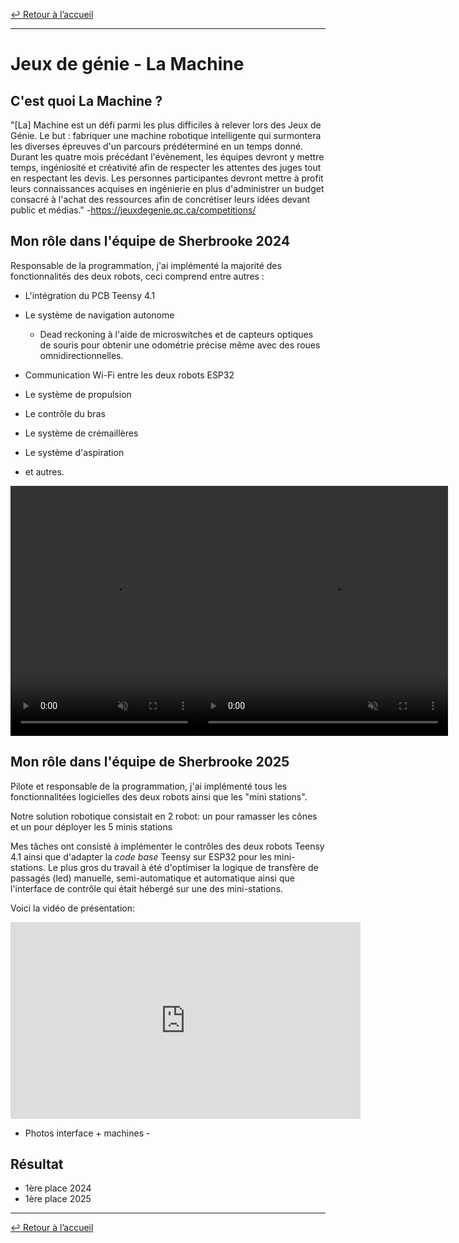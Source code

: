 [↩ Retour à l’accueil](/index.html)

--------------------------------------------------------------------------------

# Jeux de génie - La Machine

## C'est quoi La Machine ?

"[La] Machine est un défi parmi les plus difficiles à relever lors des Jeux de Génie. Le but : fabriquer une machine robotique intelligente qui surmontera les diverses épreuves d'un parcours prédéterminé en un temps donné. Durant les quatre mois précédant l'évènement, les équipes devront y mettre temps, ingéniosité et créativité afin de respecter les attentes des juges tout en respectant les devis. Les personnes participantes devront mettre à profit leurs connaissances acquises en ingénierie en plus d'administrer un budget consacré à l'achat des ressources afin de concrétiser leurs idées devant public et médias." -<https://jeuxdegenie.qc.ca/competitions/>

## Mon rôle dans l'équipe de Sherbrooke 2024

Responsable de la programmation, j'ai implémenté la majorité des fonctionnalités des deux robots, ceci comprend entre autres :

- L'intégration du PCB Teensy 4.1
- Le système de navigation autonome
  - Dead reckoning à l'aide de microswitches et de capteurs optiques de souris pour obtenir une odométrie précise même avec des roues omnidirectionnelles.

- Communication Wi-Fi entre les deux robots ESP32

- Le système de propulsion

- Le contrôle du bras

- Le système de crémaillères
- Le système d'aspiration
- et autres.

<div style="display: flex; align-items: center;">
<video width="300" height="400" controls="" muted=""><source src="media/jdg_video1.mp4" type="video/mp4"> Your browser does not support videos. </video>
<video width="400" height="400" controls="" muted=""><source src="media/jdg_video_scene.m4v" type="video/mp4"> Your browser does not support videos. </video>
</div>

## Mon rôle dans l'équipe de Sherbrooke 2025

Pilote et responsable de la programmation, j'ai implémenté tous les fonctionnalitées logicielles des deux robots ainsi que les "mini stations".

Notre solution robotique consistait en 2 robot: un pour ramasser les cônes et un pour déployer les 5 minis stations

Mes tâches ont consisté à implémenter le contrôles des deux robots Teensy 4.1 ainsi que d'adapter la *code base* Teensy sur ESP32 pour les mini-stations. Le plus gros du travail à été d'optimiser la logique de transfère de passagés (led) manuelle, semi-automatique et automatique ainsi que l'interface de contrôle qui était hébergé sur une des mini-stations.

Voici la vidéo de présentation:

<iframe width="560" height="315" src="https://youtu.be/i9OlbP5M6kw?si=4Oal1ROzuvUyzO4H&amp;t=177" frameborder="0" allowfullscreen="">
</iframe>

- Photos interface + machines -

## Résultat

- 1ère place 2024
- 1ère place 2025

--------------------------------------------------------------------------------

[↩ Retour à l’accueil](/index.html)
